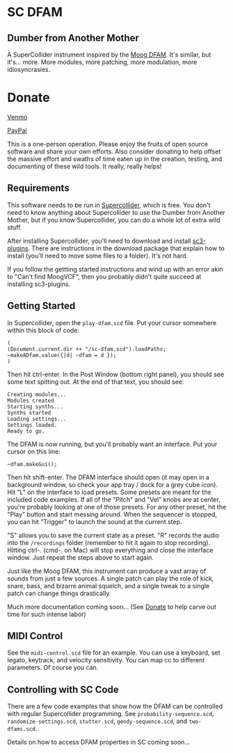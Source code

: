 # SC DFAM
## Dumber from Another Mother

A SuperCollider instrument inspired by the [Moog DFAM](https://www.moogmusic.com/synthesizers/dfam/). It's similar, but it's... more. More modules, more patching, more modulation, more idiosyncrasies. 

# Donate
[Venmo](https://account.venmo.com/u/Bhob-Rainey)

[PayPal](https://paypal.me/bhobrainey)

This is a one-person operation. Please enjoy the fruits of open source software and share your own efforts. Also consider donating to help offset the massive effort and swaths of time eaten up in the creation, testing, and documenting of these wild tools. It really, really helps!

## Requirements

This software needs to be run in [Supercollider](https://supercollider.github.io/downloads.html), which is free. You don't need to know anything about Supercollider to use the Dumber from Another Mother, but if you know Supercollider, you can do a whole lot of extra wild stuff.

After installing Supercollider, you'll need to download and install [sc3-plugins](https://github.com/supercollider/sc3-plugins/releases). There are instructions in the download package that explain how to install (you'll need to move some files to a folder). It's not hard.

If you follow the gettting started instructions and wind up with an error akin to "Can't find MoogVCF", then you probably didn't quite succeed at installing sc3-plugins. 

## Getting Started

In Supercollider, open the `play-dfam.scd` file. Put your cursor somewhere within this block of code:
```
(
(Document.current.dir ++ "/sc-dfam.scd").loadPaths;
~makeADfam.value({|d| ~dfam = d });
)
```
Then hit ctrl-enter. In the Post Window (bottom right panel), you should see some text spitting out. At the end of that text, you should see:
```
Creating modules...
Modules created
Starting synths...
Synths started
Loading settings...
Settings loaded.
Ready to go.
```
The DFAM is now running, but you'll probably want an interface. Put your cursor on this line:
```
~dfam.makeGui();
```
Then hit shift-enter. The DFAM interface should open (it may open in a background window, so check your app tray / dock for a grey cube icon). Hit "L" on the interface to load presets. Some presets are meant for the included code examples. If all of the "Pitch" and "Vel" knobs are at center, you're probably looking at one of those presets. For any other preset, hit the "Play" button and start messing around. When the sequencer is stopped, you can hit "Trigger" to launch the sound at the current step.

"S" allows you to save the current state as a preset. "R" records the audio into the `/recordings` folder (remember to hit it again to stop recording). Hitting ctrl-. (cmd-. on Mac) will stop everything and close the interface window. Just repeat the steps above to start again.

Just like the Moog DFAM, this instrument can produce a vast array of sounds from just a few sources. A single patch can play the role of kick, snare, bass, and bizarre animal squelch, and a single tweak to a single patch can change things drastically.

Much more documentation coming soon... (See [Donate](#donate) to help carve out time for such intense labor)

## MIDI Control
See the `midi-control.scd` file for an example. You can use a keyboard, set legato, keytrack, and velocity sensitivity. You can map cc to different parameters. Of course you can.

## Controlling with SC Code
There are a few code examples that show how the DFAM can be controlled with regular Supercollider programming. See `probability-sequence.scd`, `randomize-settings.scd`, `stutter.scd`, `gendy-sequence.scd`, and `two-dfams.scd`.  

Details on how to access DFAM properties in SC coming soon...
